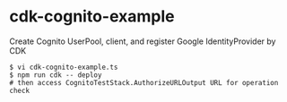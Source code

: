 # cdk-cognito-example

Create Cognito UserPool, client, and register Google IdentityProvider by CDK

```
$ vi cdk-cognito-example.ts
$ npm run cdk -- deploy
# then access CognitoTestStack.AuthorizeURLOutput URL for operation check
```

